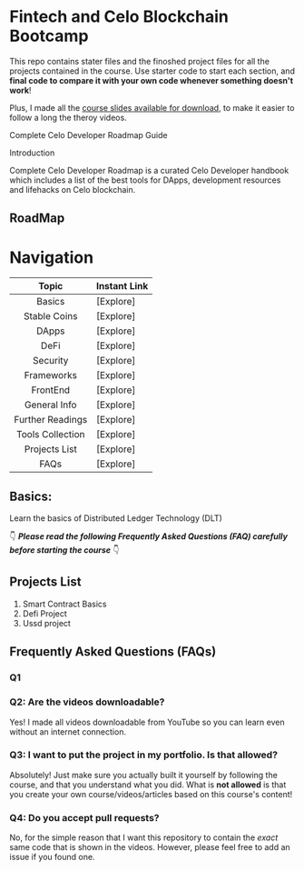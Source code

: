 # Fintech and Celo Blockchain Bootcamp

This repo contains stater files and the finoshed project files for all the projects contained in the course.
Use starter code to start each section, and **final code to compare it with your own code whenever something doesn't work**!

Plus, I made all the [course slides available for download](), to make it easier to follow a long the theroy videos.

Complete Celo Developer Roadmap Guide

Introduction

Complete Celo Developer Roadmap is a curated Celo Developer handbook which includes a list of the best tools for DApps, development resources and lifehacks on Celo blockchain.

## RoadMap

# Navigation

|       Topic      | Instant Link                                                                                                              |
|:----------------:|---------------------------------------------------------------------------------------------------------------------------|
| Basics           | [Explore]                                                                                                                 |
| Stable Coins     | [Explore]                                                                                                                 |
| DApps            | [Explore]                                                                                                                 |
| DeFi             | [Explore]                                                                                                                 |
| Security         | [Explore]                                                                                                                 |
| Frameworks       | [Explore]                                                                                                                 |
| FrontEnd         | [Explore]                                                                                                                 |
| General Info     | [Explore]                                                                                                                 |
| Further Readings | [Explore]                                                                                                                 |
| Tools Collection | [Explore]                                                                                                                 |
| Projects List    | [Explore]                                                                                                                 |
| FAQs             | [Explore]                                                                                                                 |

## Basics:

Learn the basics of Distributed Ledger Technology (DLT)

👇 **_Please read the following Frequently Asked Questions (FAQ) carefully before starting the course_** 👇



## Projects List

1. Smart Contract Basics
2. Defi Project
3. Ussd project

## Frequently Asked Questions (FAQs)

### Q1

### Q2: Are the videos downloadable?

Yes! I made all videos downloadable from YouTube so you can learn even without an internet connection.

### Q3: I want to put the project in my portfolio. Is that allowed?

Absolutely! Just make sure you actually built it yourself by following the course, and that you understand what you did. What is **not allowed** is that you create your own course/videos/articles based on this course's content!

### Q4: Do you accept pull requests?

No, for the simple reason that I want this repository to contain the _exact_ same code that is shown in the videos. However, please feel free to add an issue if you found one.
